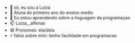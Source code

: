 - 👋 oii, eu sou a Luiza 
- 👀 Aluna do primeiro ano do ensino medio
- 🌱 Eu estou aprendendo sobre a linguagem da programaçao
- 📫 Luiza__alfenas
- 😄 Pronomes: ela/dela
- ⚡ fatos sobre mim: tenho facilidade em programacao
